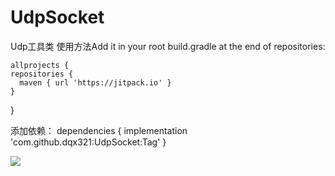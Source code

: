 # UdpSocket
Udp工具类
使用方法Add it in your root build.gradle at the end of repositories:

	allprojects {
    repositories {
      maven { url 'https://jitpack.io' }
    }
  }
  
  添加依赖：
  dependencies {
	        implementation 'com.github.dqx321:UdpSocket:Tag'
	}

[![](https://jitpack.io/v/dqx321/UdpSocket.svg)](https://jitpack.io/#dqx321/UdpSocket)
